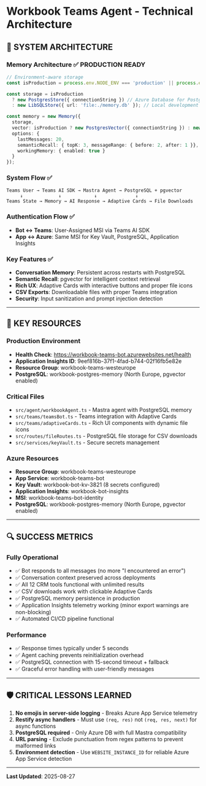 # Workbook Teams Agent - Technical Architecture

## 🎯 **SYSTEM ARCHITECTURE**

### **Memory Architecture** ✅ **PRODUCTION READY**
```typescript
// Environment-aware storage
const isProduction = process.env.NODE_ENV === 'production' || process.env.WEBSITE_INSTANCE_ID;

const storage = isProduction 
  ? new PostgresStore({ connectionString }) // Azure Database for PostgreSQL
  : new LibSQLStore({ url: 'file:./memory.db' }); // Local development

const memory = new Memory({
  storage,
  vector: isProduction ? new PostgresVector({ connectionString }) : new LibSQLVector({}),
  options: {
    lastMessages: 20,
    semanticRecall: { topK: 3, messageRange: { before: 2, after: 1 }},
    workingMemory: { enabled: true }
  }
});
```

### **System Flow** ✅
```
Teams User → Teams AI SDK → Mastra Agent → PostgreSQL + pgvector
     ↓             ↓            ↓              ↓
Teams State → Memory → AI Response → Adaptive Cards → File Downloads
```

### **Authentication Flow** ✅
- **Bot ↔ Teams**: User-Assigned MSI via Teams AI SDK
- **App ↔ Azure**: Same MSI for Key Vault, PostgreSQL, Application Insights

### **Key Features** ✅
- **Conversation Memory**: Persistent across restarts with PostgreSQL
- **Semantic Recall**: pgvector for intelligent context retrieval  
- **Rich UX**: Adaptive Cards with interactive buttons and proper file icons
- **CSV Exports**: Downloadable files with proper Teams integration
- **Security**: Input sanitization and prompt injection detection

---

## 🔗 **KEY RESOURCES**

### **Production Environment**
- **Health Check**: https://workbook-teams-bot.azurewebsites.net/health
- **Application Insights ID**: 9eef816b-37f1-4fad-b744-02f16fb5e82e
- **Resource Group**: workbook-teams-westeurope
- **PostgreSQL**: workbook-postgres-memory (North Europe, pgvector enabled)

### **Critical Files**
- `src/agent/workbookAgent.ts` - Mastra agent with PostgreSQL memory
- `src/teams/teamsBot.ts` - Teams integration with Adaptive Cards
- `src/teams/adaptiveCards.ts` - Rich UI components with dynamic file icons
- `src/routes/fileRoutes.ts` - PostgreSQL file storage for CSV downloads
- `src/services/keyVault.ts` - Secure secrets management

### **Azure Resources**
- **Resource Group**: workbook-teams-westeurope
- **App Service**: workbook-teams-bot
- **Key Vault**: workbook-bot-kv-3821 (8 secrets configured)
- **Application Insights**: workbook-bot-insights
- **MSI**: workbook-teams-bot-identity
- **PostgreSQL**: workbook-postgres-memory (North Europe, pgvector enabled)

---

## 🔍 **SUCCESS METRICS**

### **Fully Operational**
- ✅ Bot responds to all messages (no more "I encountered an error")
- ✅ Conversation context preserved across deployments
- ✅ All 12 CRM tools functional with unlimited results
- ✅ CSV downloads work with clickable Adaptive Cards
- ✅ PostgreSQL memory persistence in production
- ✅ Application Insights telemetry working (minor export warnings are non-blocking)
- ✅ Automated CI/CD pipeline functional

### **Performance**
- ✅ Response times typically under 5 seconds
- ✅ Agent caching prevents reinitialization overhead
- ✅ PostgreSQL connection with 15-second timeout + fallback
- ✅ Graceful error handling with user-friendly messages

---

## 🛡️ **CRITICAL LESSONS LEARNED**
1. **No emojis in server-side logging** - Breaks Azure App Service telemetry
2. **Restify async handlers** - Must use `(req, res)` not `(req, res, next)` for async functions
3. **PostgreSQL required** - Only Azure DB with full Mastra compatibility
4. **URL parsing** - Exclude punctuation from regex patterns to prevent malformed links
5. **Environment detection** - Use `WEBSITE_INSTANCE_ID` for reliable Azure App Service detection

---

**Last Updated**: 2025-08-27